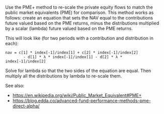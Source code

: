 Use the PME+ method to re-scale the private equity flows to match the public
market equivalents (PME) for comparison. This method works as follows: create
an equation that sets the NAV equal to the contributions future valued based on
the PME returns, minus the distributions multiplied by a scalar (lambda) future
valued based on the PME returns.

This will look like (for two periods with a contribution and distribution in each):
```
nav = c[1] * index[-1]/index[1] + c[2] * index[-1]/index[2]
        - d[1] * λ * index[-1]/index[1] - d[2] * λ * index[-1]/index[2]
```
Solve for lambda so that the two sides of the equation are equal. Then multiply
all the distributions by lambda to re-scale them.

See also:
- <https://en.wikipedia.org/wiki/Public_Market_Equivalent#PME+>
- <https://blog.edda.co/advanced-fund-performance-methods-pme-direct-alpha/>
